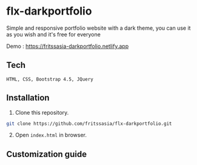 # flx-darkportfolio

Simple and responsive portfolio website with a dark theme,
you can use it as you wish and it's free for everyone

Demo : <a href="https://fritssasia-darkportfolio.netlifyapp" target="_blank">https://fritssasia-darkportfolio.netlify.app</a>

## Tech
```
HTML, CSS, Bootstrap 4.5, JQuery
```
## Installation
1. Clone this repository.
```bash
git clone https://github.com/fritssasia/flx-darkportfolio.git
```
2. Open ```index.html``` in browser.

## Customization guide